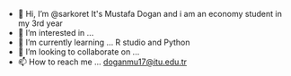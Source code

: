 - 👋 Hi, I’m @sarkoret
It's Mustafa Dogan and i am an economy student in my 3rd year
- 👀 I’m interested in ... 
- 🌱 I’m currently learning ... R studio and Python
- 💞️ I’m looking to collaborate on ...
- 📫 How to reach me ... doganmu17@itu.edu.tr

<!---
sarkoret/sarkoret is a ✨ special ✨ repository because its `README.md` (this file) appears on your GitHub profile.
You can click the Preview link to take a look at your changes.
--->
